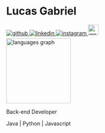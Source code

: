 <h1 align="left">Lucas Gabriel </h1>


<div align="left">
 <a href="https://github.com/devlucasl" target="_blank">
<img src=https://img.shields.io/badge/github-%2324292e.svg?&style=for-the-badge&logo=github&logoColor=white alt=github style="margin-bottom: 5px;" />
</a>
<a href="https://www.linkedin.com/in/lucas-gabriel-9b254b309/" target="_blank">
<img src=https://img.shields.io/badge/linkedin-%231E77B5.svg?&style=for-the-badge&logo=linkedin&logoColor=white alt=linkedin style="margin-bottom: 5px;" />
</a>
<a href="https://www.instagram.com/lucasgcs._/?theme=dark" target="_blank">
<img src=https://img.shields.io/badge/instagram-%23000000.svg?&style=for-the-badge&logo=instagram&logoColor=white alt=instagram style="margin-bottom: 5px;" />
</a>  
  <a href="mailto:lucasgcsousa2005@gmail.com" target="_blank">
    <img src="https://img.shields.io/static/v1?message=Gmail&logo=gmail&label=&color=D14836&logoColor=white&labelColor=&style=for-the-badge" height="28" alt="gmail logo"  />
  </a>
</div>
<div align="left">
  <img src="https://github-readme-stats.vercel.app/api/top-langs?username=devlucasl&locale=en&hide_title=false&layout=compact&card_width=320&langs_count=5&theme=dark&hide_border=true&order=2" height="172" alt="languages graph"  />
</div>
<p>Back-end Developer</p>

<p>Java | Python | Javascript </p>



